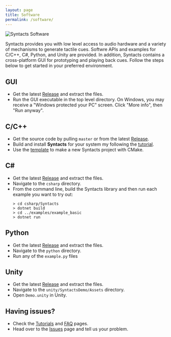```yaml
---
layout: page
title: Software
permalink: /software/
---
```


![Syntacts Software](https://raw.githubusercontent.com/wiki/mahilab/Syntacts/images/software_no_text.png)

Syntacts provides you with low level access to audio hardware and a variety of mechanisms to generate tactile cues. Softwre APIs and examples for C/C++, C#, Python, and Unity are provided. In addition, Syntacts contains a cross-platform GUI for prototyping and playing back cues. Follow the steps below to get started in your preferred environment.

## GUI
- Get the latest [Release](https://github.com/mahilab/Syntacts/releases) and extract the files.
- Run the GUI executable in the top level directory. On Windows, you may receive a "Windows protected your PC" screen. Click "More info", then "Run anyway".

## C/C++
- Get the source code by pulling `master` or from the latest [Release](https://github.com/mahilab/Syntacts/releases). 
- Build and install **Syntacts** for your system my following the [tutorial](build.md).
- Use the [template](https://github.com/mahilab/Syntacts/tree/master/template) to make a new Syntacts project with CMake.

## C#
- Get the latest [Release](https://github.com/mahilab/Syntacts/releases) and extract the files.
- Navigate to the `csharp` directory.
- From the command line, build the Syntacts library and then run each example you want to try out:
    ```shell
    > cd csharp/Syntacts
    > dotnet build
    > cd ../examples/example_basic
    > dotnet run
    ```
    
## Python
- Get the latest [Release](https://github.com/mahilab/Syntacts/releases) and extract the files.
- Navigate to the `python` directory.
- Run any of the `example.py` files

## Unity
- Get the latest [Release](https://github.com/mahilab/Syntacts/releases) and extract the files.
- Navigate to the `unity/SyntactsDemo/Assets` directory.
- Open `Demo.unity` in Unity.

## Having issues?
- Check the [Tutorials](tutorials.md) and [FAQ](faq.md) pages.
- Head over to the [Issues](https://github.com/mahilab/Syntacts/issues) page and tell us your problem.

